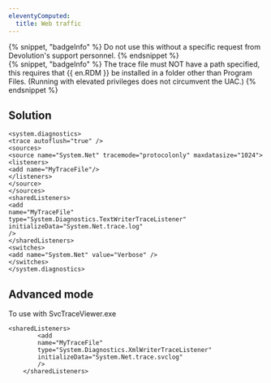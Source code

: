 ```yaml
---
eleventyComputed:
  title: Web traffic
---
```

{% snippet, "badgeInfo" %}
Do not use this without a specific request from Devolution's support personnel.
{% endsnippet %}  
{% snippet, "badgeInfo" %}
The trace file must NOT have a path specified, this requires that {{ en.RDM }} be installed in a folder other than Program Files. (Running with elevated privileges does not circumvent the UAC.)
{% endsnippet %}  

## Solution
```
<system.diagnostics>  
<trace autoflush="true" />  
<sources>  
<source name="System.Net" tracemode="protocolonly" maxdatasize="1024">  
<listeners>  
<add name="MyTraceFile"/>  
</listeners>  
</source>  
</sources>  
<sharedListeners>  
<add  
name="MyTraceFile"  
type="System.Diagnostics.TextWriterTraceListener"  
initializeData="System.Net.trace.log"  
/>  
</sharedListeners>  
<switches>  
<add name="System.Net" value="Verbose" />  
</switches>  
</system.diagnostics>  
```
## Advanced mode
To use with SvcTraceViewer.exe  

```
<sharedListeners>  
        <add  
        name="MyTraceFile"  
        type="System.Diagnostics.XmlWriterTraceListener"  
        initializeData="System.Net.trace.svclog"  
        />  
    </sharedListeners>  
```
